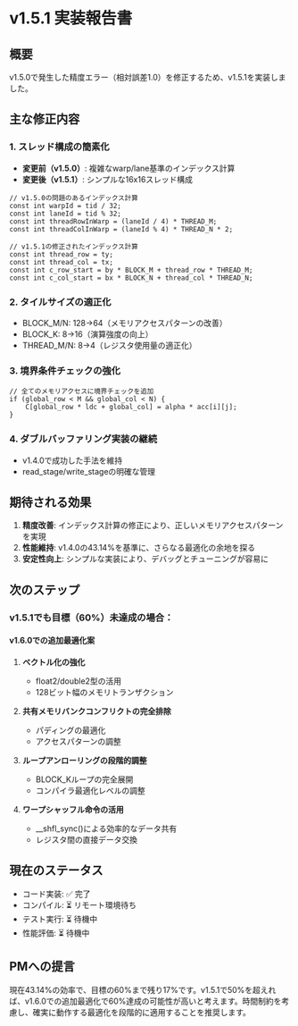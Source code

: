 # v1.5.1 実装報告書

## 概要
v1.5.0で発生した精度エラー（相対誤差1.0）を修正するため、v1.5.1を実装しました。

## 主な修正内容

### 1. スレッド構成の簡素化
- **変更前（v1.5.0）**: 複雑なwarp/lane基準のインデックス計算
- **変更後（v1.5.1）**: シンプルな16x16スレッド構成

```cuda
// v1.5.0の問題のあるインデックス計算
const int warpId = tid / 32;
const int laneId = tid % 32;
const int threadRowInWarp = (laneId / 4) * THREAD_M;
const int threadColInWarp = (laneId % 4) * THREAD_N * 2;

// v1.5.1の修正されたインデックス計算
const int thread_row = ty;
const int thread_col = tx;
const int c_row_start = by * BLOCK_M + thread_row * THREAD_M;
const int c_col_start = bx * BLOCK_N + thread_col * THREAD_N;
```

### 2. タイルサイズの適正化
- BLOCK_M/N: 128→64（メモリアクセスパターンの改善）
- BLOCK_K: 8→16（演算強度の向上）
- THREAD_M/N: 8→4（レジスタ使用量の適正化）

### 3. 境界条件チェックの強化
```cuda
// 全てのメモリアクセスに境界チェックを追加
if (global_row < M && global_col < N) {
    C[global_row * ldc + global_col] = alpha * acc[i][j];
}
```

### 4. ダブルバッファリング実装の継続
- v1.4.0で成功した手法を維持
- read_stage/write_stageの明確な管理

## 期待される効果

1. **精度改善**: インデックス計算の修正により、正しいメモリアクセスパターンを実現
2. **性能維持**: v1.4.0の43.14%を基準に、さらなる最適化の余地を探る
3. **安定性向上**: シンプルな実装により、デバッグとチューニングが容易に

## 次のステップ

### v1.5.1でも目標（60%）未達成の場合：

#### v1.6.0での追加最適化案
1. **ベクトル化の強化**
   - float2/double2型の活用
   - 128ビット幅のメモリトランザクション

2. **共有メモリバンクコンフリクトの完全排除**
   - パディングの最適化
   - アクセスパターンの調整

3. **ループアンローリングの段階的調整**
   - BLOCK_Kループの完全展開
   - コンパイラ最適化レベルの調整

4. **ワープシャッフル命令の活用**
   - __shfl_sync()による効率的なデータ共有
   - レジスタ間の直接データ交換

## 現在のステータス
- コード実装: ✅ 完了
- コンパイル: ⏳ リモート環境待ち
- テスト実行: ⏳ 待機中
- 性能評価: ⏳ 待機中

## PMへの提言
現在43.14%の効率で、目標の60%まで残り17%です。v1.5.1で50%を超えれば、v1.6.0での追加最適化で60%達成の可能性が高いと考えます。時間制約を考慮し、確実に動作する最適化を段階的に適用することを推奨します。